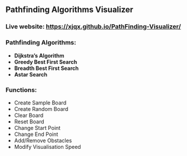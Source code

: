 ## Pathfinding Algorithms Visualizer
### Live website: https://xjqx.github.io/PathFinding-Visualizer/

### Pathfinding Algorithms:
- **Dijkstra’s Algorithm**
- **Greedy Best First Search**
- **Breadth Best First Search**
- **Astar Search**

### Functions:
- Create Sample Board
- Create Random Board
- Clear Board
- Reset Board
- Change Start Point
- Change End Point
- Add/Remove Obstacles
- Modify Visualisation Speed
